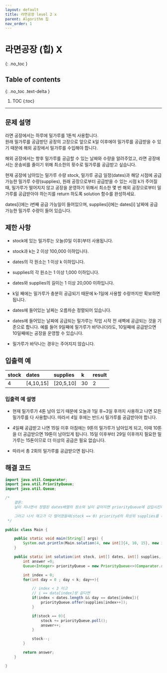 ```yaml
---
layout: default
title: 라면공장 level 2 x
parent: Algorithm 힙
nav_order: 1
---
```


# 라면공장 (힙) X
{: .no_toc }

## Table of contents
{: .no_toc .text-delta }

1. TOC
{:toc}
---

## 문제 설명

라면 공장에서는 하루에 밀가루를 1톤씩 사용합니다.  
원래 밀가루를 공급받던 공장의 고장으로 앞으로 k일 이후에야 밀가루를 공급받을 수 있기 때문에 해외 공장에서 밀가루를 수입해야 합니다.  

해외 공장에서는 향후 밀가루를 공급할 수 있는 날짜와 수량을 알려주었고, 라면 공장에서는 운송비를 줄이기 위해 최소한의 횟수로 밀가루를 공급받고 싶습니다.  

현재 공장에 남아있는 밀가루 수량 stock, 밀가루 공급 일정(dates)과 해당 시점에 공급 가능한 밀가루 수량(supplies), 원래 공장으로부터 공급받을 수 있는 시점 k가 주어질 때, 밀가루가 떨어지지 않고 공장을 운영하기 위해서 최소한 몇 번 해외 공장으로부터 밀가루를 공급받아야 하는지를 return 하도록 solution 함수를 완성하세요.  

dates[i]에는 i번째 공급 가능일이 들어있으며, supplies[i]에는 dates[i] 날짜에 공급 가능한 밀가루 수량이 들어 있습니다.  

## 제한 사항

* stock에 있는 밀가루는 오늘(0일 이후)부터 사용됩니다.  

* stock과 k는 2 이상 100,000 이하입니다.  

* dates의 각 원소는 1 이상 k 이하입니다.  

* supplies의 각 원소는 1 이상 1,000 이하입니다.  

* dates와 supplies의 길이는 1 이상 20,000 이하입니다.  

* k일 째에는 밀가루가 충분히 공급되기 때문에 k-1일에 사용할 수량까지만 확보하면 됩니다.  

* dates에 들어있는 날짜는 오름차순 정렬되어 있습니다.  

* dates에 들어있는 날짜에 공급되는 밀가루는 작업 시작 전 새벽에 공급되는 것을 기준으로 합니다. 예를 들어 9일째에 밀가루가 바닥나더라도, 10일째에 공급받으면 10일째에는 공장을 운영할 수 있습니다.  

* 밀가루가 바닥나는 경우는 주어지지 않습니다.

## 입출력 예

| stock | dates    | supplies | k | result |
|:------|:---------|:---------|:--|:-------|
| 4     | [4,10,15]| [20,5,10]| 30| 2      |

### 입출력 예 설명

* 현재 밀가루가 4톤 남아 있기 때문에 오늘과 1일 후~3일 후까지 사용하고 나면 모든 밀가루를 다 사용합니다. 따라서 4일 후에는 반드시 밀가루를 공급받아야 합니다.  

* 4일째 공급받고 나면 15일 이후 아침에는 9톤의 밀가루가 남아있게 되고, 이때 10톤을 더 공급받으면 19톤이 남아있게 됩니다. 15일 이후부터 29일 이후까지 필요한 밀가루는 15톤이므로 더 이상의 공급은 필요 없습니다.  

* 따라서 총 2회의 밀가루를 공급받으면 됩니다.


## 해결 코드
```java
import java.util.Comparator;
import java.util.PriorityQueue;
import java.util.Queue;

/*
    결론:
    날이 지나면서 정렬된 dates배열의 원소와 날이 같아지면 priorityQueue에 삽입시킨다.

    그러고 나서 재고가 다 떨어졌을때(stock == 0) priorityd의 최상위 supplies를 더한다.
 */

public class Main {

    public static void main(String[] args) {
        System.out.println(Main.solution(4, new int[]{4, 10, 15}, new int[]{20, 5, 10}, 30));
    }

    public static int solution(int stock, int[] dates, int[] supplies, int k){
        int answer =0;
        Queue<Integer> priorityQueue = new PriorityQueue<>(Comparator.reverseOrder());

        int index = 0;
        for(int day = 0 ; day < k; day++){

            // index < 3 이고
            // i == data[index]랑 같다면
            if(index < dates.length && day == dates[index]){
                priorityQueue.offer(supplies[index++]);
            }

            if(stock == 0){
                stock += priorityQueue.poll();
                answer++;
            }

            stock--;
        }

        return answer;
    }

}
```